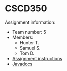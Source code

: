 # CSCD350

Assignment information:

- Team number: 5
- Members:
  - Hunter T.
  - Samuel S.
  - Tom D.
- [Assignment instructions](cs350-task-P2.pdf)
- [Javadocs](https://strangeranger.github.io/CSCD350/)